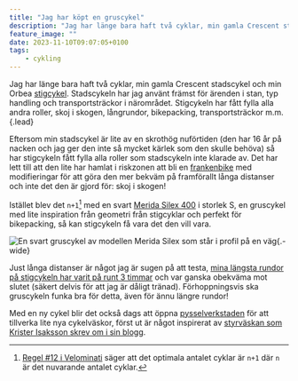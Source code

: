 ```yaml
---
title: "Jag har köpt en gruscykel"
description: "Jag har länge bara haft två cyklar, min gamla Crescent stadscykel och min Orbea stigcykel. Stadscykeln har jag använt främst för ärenden i stan, typ handling och transportsträckor i närområdet. Stigcykeln har fått fylla alla andra roller, skoj i skogen, långrundor, bikepacking, transportsträckor m.m."
feature_image: ""
date: 2023-11-10T09:07:05+0100
tags:
    - cykling
---
```


Jag har länge bara haft två cyklar, min gamla Crescent stadscykel och min Orbea [stigcykel][Orbea Laufey - Vintercykling]. Stadscykeln har jag använt främst för ärenden i stan, typ handling och transportsträckor i närområdet. Stigcykeln har fått fylla alla andra roller, skoj i skogen, långrundor, bikepacking, transportsträckor m.m.{.lead}

Eftersom min stadscykel är lite av en skrothög nuförtiden (den har 16 år på nacken och jag ger den inte så mycket kärlek som den skulle behöva) så har stigcykeln fått fylla alla roller som stadscykeln inte klarade av. Det har lett till att den lite har hamlat i riskzonen att bli en [frankenbike][/r/frankenbike] med modifieringar för att göra den mer bekväm på framförallt långa distanser och inte det den är gjord för: skoj i skogen!

Istället blev det `n+1`[^1] med en svart [Merida Silex 400] i storlek S, en gruscykel med lite inspiration från geometri från stigcyklar och perfekt för bikepacking, så kan stigcykeln få vara det den vill vara.

![En svart gruscykel av modellen Merida Silex som står i profil på en väg](){.-wide}

Just långa distanser är något jag är sugen på att testa, [mina längsta rundor på stigcykeln har varit på runt 3 timmar][Strava - 6985802857] och var ganska obekväma mot slutet (säkert delvis för att jag är dåligt tränad). Förhoppningsvis ska gruscykeln funka bra för detta, även för ännu längre rundor! 

Med en ny cykel blir det också dags att öppna [pysselverkstaden](/diy/) för att tillverka lite nya cykelväskor, först ut är något inspirerat av [styrväskan som Krister Isaksson skrev om i sin blogg][Kristers blogg - Styrväskan].


[^1]: [Regel #12 i Velominati][The Rules] säger att det optimala antalet cyklar är `n+1` där `n` är det nuvarande antalet cyklar.


[The Rules]: https://www.velominati.com/#the-rules
[Merida Silex 400]: https://www.merida-bikes.com/sv-se/bike/3119-4115/silex-400
[/r/frankenbike]: https://old.reddit.com/r/Frankenbike/
[Orbea Laufey - Vintercykling]: /2021/05/17/en-vinter-pa-cykel/
[Kristers blogg - Styrväskan]: https://cykelmagasinet.se/styrvaskan-suveran-packningslosning/
[Strava - 6985802857]: https://www.strava.com/activities/6985802857